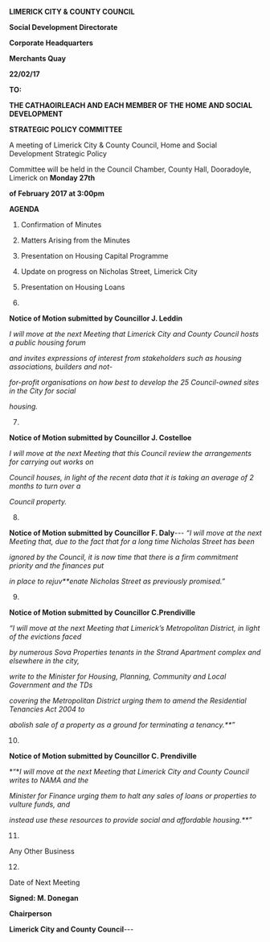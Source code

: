 **LIMERICK CITY & COUNTY COUNCIL**

**Social Development Directorate**

**Corporate Headquarters**

**Merchants Quay**

**22/02/17**

**TO:**

**THE CATHAOIRLEACH AND EACH MEMBER OF THE HOME AND SOCIAL DEVELOPMENT**

**STRATEGIC POLICY COMMITTEE**

A meeting of Limerick City & County Council, Home and Social Development Strategic Policy

Committee will be held in the Council Chamber, County Hall, Dooradoyle, Limerick on **Monday 27th**

**of February 2017 at 3:00pm**

**AGENDA**

1. Confirmation of Minutes

2. Matters Arising from the Minutes

3. Presentation on Housing Capital Programme

4. Update on progress on Nicholas Street, Limerick City

5. Presentation on Housing Loans

6.

**Notice of Motion submitted by Councillor J. Leddin**

*I will move at the next Meeting that Limerick City and County Council hosts a public housing forum*

*and invites expressions of interest from stakeholders such as housing associations, builders and not-*

*for-profit organisations on how best to develop the 25 Council-owned sites in the City for social*

*housing.*

7.

**Notice of Motion submitted by Councillor J. Costelloe**

*I will move at the next Meeting that this Council review the arrangements for carrying out works on*

*Council houses, in light of the recent data that it is taking an average of 2 months to turn over a*

*Council property.*

8.

**Notice of Motion submitted by Councillor F. Daly**---
*“I will move at the next Meeting that, due to the fact that for a long time Nicholas Street has been*

*ignored by the Council, it is now time that there is a firm commitment priority and the finances put*

*in place to rejuv**enate Nicholas Street as previously promised.”*

9.

**Notice of Motion submitted by Councillor C.Prendiville**

*“I will move at the next Meeting that Limerick’s Metropolitan District, in light of the evictions faced*

*by numerous Sova Properties tenants in the Strand Apartment complex and elsewhere in the city,*

*write to the Minister for Housing, Planning, Community and Local Government and the TDs*

*covering the Metropolitan District urging them to amend the Residential Tenancies Act 2004 to*

*abolish sale of a property as a ground for terminating a tenancy.**”*

10.

**Notice of Motion submitted by Councillor C. Prendiville**

*“**I will move at the next Meeting that Limerick City and County Council writes to NAMA and the*

*Minister for Finance urging them to halt any sales of loans or properties to vulture funds, and*

*instead use these resources to provide social and affordable housing.**”*

11.

Any Other Business

12.

Date of Next Meeting

**Signed: M. Donegan**

**Chairperson**

**Limerick City and County Council**---
